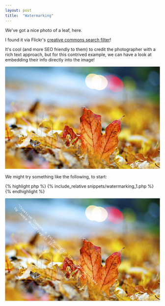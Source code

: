 ```yaml
---
layout: post
title:  "Watermarking"
---
```


We've got a nice photo of a leaf, here.

I found it via Flickr's [creative commons search filter][flickr-search]!

It's cool (and more SEO friendly to them) to credit the photographer with a
rich text approach, but for this contrived example, we can have a look at
embedding their info directly into the image!

![A Leaf](./assets/images/leaf.jpg)

We might try something like the following, to start:

{% highlight php %}
{% include_relative snippets/watermarking_1.php %}
{% endhighlight %}

![A Leaf, with markup data.](./assets/images/modified/leaf_1.jpg)

[flickr-search]: https://www.flickr.com/search/?styles=depthoffield&media=photos&orientation=landscape&license=2%2C3%2C4%2C5%2C6%2C9&text=ontario&advanced=1
